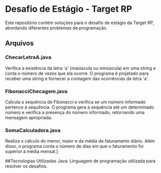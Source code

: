 # Desafio de Estágio - Target RP

Este repositório contém soluções para o desafio de estágio da Target RP, abordando diferentes problemas de programação.

## Arquivos

### ChecarLetraA.java

Verifica a existência da letra 'a' (maiúscula ou minúscula) em uma string e conta o número de vezes que ela ocorre. O programa é projetado para receber uma string e fornecer a contagem das ocorrências da letra 'a'.

### FibonacciChecagem.java

Calcula a sequência de Fibonacci e verifica se um número informado pertence à sequência. O programa gera a sequência até um determinado número e verifica a presença do número informado, retornando uma mensagem apropriada.

### SomaCalculadora.java

Realiza o cálculo do menor, maior e da média de faturamento diário. Além disso, o programa conta o número de dias em que o faturamento foi superior à média mensal.]

##Tecnologias Utilizadas
Java: Linguagem de programação utilizada para resolver os desafios.

